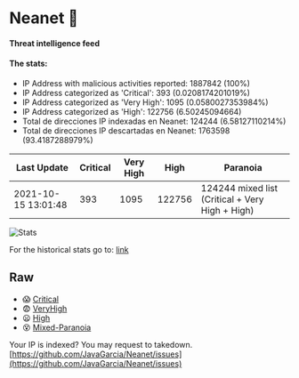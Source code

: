 # Neanet :hocho:
#### Threat intelligence feed
#### The stats:

- IP Address with malicious activities reported: 1887842 (100%)
- IP Address categorized as 'Critical':  393 (0.0208174201019%)
- IP Address categorized as 'Very High':  1095 (0.0580027353984%)
- IP Address categorized as 'High':  122756 (6.50245094664)
- Total de direcciones IP indexadas en Neanet:  124244 (6.58127110214%)
- Total de direcciones IP descartadas en Neanet:  1763598 (93.4187288979%)

| Last Update | Critical | Very High | High | Paranoia |
| --- | --- | --- | --- | --- |
| 2021-10-15 13:01:48 | 393 | 1095 | 122756 | 124244 mixed list (Critical + Very High + High)|

![Stats](https://docs.google.com/spreadsheets/d/e/2PACX-1vSnaNMIXVabIpDJjufMlzH7poXnshF3mgd8Is1g9ytUEzVsP5my4Trn8f-xkoLLQ38xpL3HtmUexLo6/pubchart?oid=501124687&format=image)

For the historical stats go to: [link](/stats.csv)
## Raw
- :scream: [Critical](https://raw.githubusercontent.com/JavaGarcia/Neanet/master/blacklists/neanet_critical.txt)
- :fearful: [VeryHigh](https://raw.githubusercontent.com/JavaGarcia/Neanet/master/blacklists/neanet_veryHigh.txtt)
- :frowning: [High](https://raw.githubusercontent.com/JavaGarcia/Neanet/master/blacklists/neanet_high.txt)
- :dizzy_face: [Mixed-Paranoia](https://raw.githubusercontent.com/JavaGarcia/Neanet/master/blacklists/neanet_all.txt)


Your IP is indexed? You may request to takedown. [https://github.com/JavaGarcia/Neanet/issues](https://github.com/JavaGarcia/Neanet/issues)




































































































































































































































































































































































































































































































































































































































































































































































































































































































































































































































































































































































































































































































































































































































































































































































































































































































































































































































































































































































































































































































































































































































































































































































































































































































































































































































































































































































































































































































































































































































































































































































































































































































































































































































































































































































































































































































































































































































































































































































































































































































































































































































































































































































































































































































































































































































































































































































































































































































































































































































































































































































































































































































































































































































































































































































































































































































































































































































































































































































































































































































































































































































































































































































































































































































































































































































































































































































































































































































































































































































































































































































































































































































































































































































































































































































































































































































































































































































































































































































































































































































































































































































































































































































































































































































































































































































































































































































































































































































































































































































































































































































































































































































































































































































































































































































































































































































